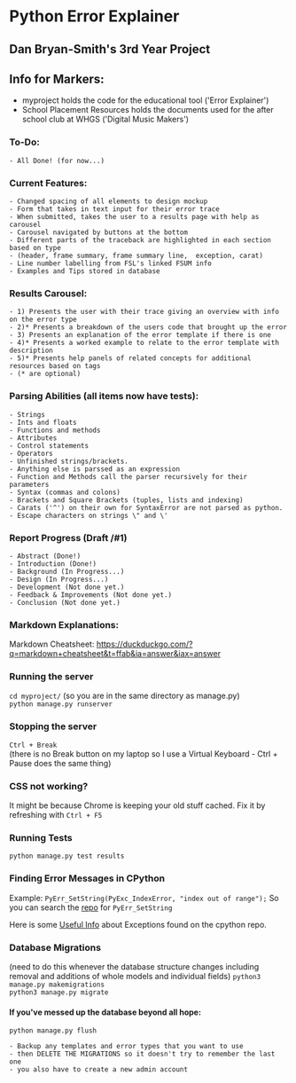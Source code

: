 # Python Error Explainer
## Dan Bryan-Smith's 3rd Year Project

## Info for Markers:
- myproject holds the code for the educational tool ('Error Explainer')
- School Placement Resources holds the documents used for the after school club at WHGS ('Digital Music Makers')

### To-Do:
    - All Done! (for now...)

### Current Features:
    - Changed spacing of all elements to design mockup
    - Form that takes in text input for their error trace
    - When submitted, takes the user to a results page with help as carousel
    - Carousel navigated by buttons at the bottom
    - Different parts of the traceback are highlighted in each section based on type 
    - (header, frame summary, frame summary line,  exception, carat)
    - Line number labelling from FSL's linked FSUM info
    - Examples and Tips stored in database

### Results Carousel:
    - 1) Presents the user with their trace giving an overview with info on the error type
    - 2)* Presents a breakdown of the users code that brought up the error
    - 3) Presents an explanation of the error template if there is one
    - 4)* Presents a worked example to relate to the error template with description
    - 5)* Presents help panels of related concepts for additional resources based on tags
    - (* are optional)
    
### Parsing Abilities (all items now have tests):
    - Strings
    - Ints and floats
    - Functions and methods
    - Attributes
    - Control statements
    - Operators
    - Unfinished strings/brackets.
    - Anything else is parssed as an expression
    - Function and Methods call the parser recursively for their parameters
    - Syntax (commas and colons)
    - Brackets and Square Brackets (tuples, lists and indexing)
    - Carats ('^') on their own for SyntaxError are not parsed as python.
    - Escape characters on strings \" and \'
    
### Report Progress (Draft /#1)
    - Abstract (Done!)
    - Introduction (Done!)
    - Background (In Progress...)
    - Design (In Progress...)
    - Development (Not done yet.)
    - Feedback & Improvements (Not done yet.)
    - Conclusion (Not done yet.)

### Markdown Explanations:
Markdown Cheatsheet: https://duckduckgo.com/?q=markdown+cheatsheet&t=ffab&ia=answer&iax=answer 

### Running the server
`cd myproject/` (so you are in the same directory as manage.py)<br>
`python manage.py runserver`

### Stopping the server
`Ctrl + Break`<br>
(there is no Break button on my laptop so I use a Virtual Keyboard - Ctrl + Pause does the same thing)

### CSS not working?
It might be because Chrome is keeping your old stuff cached. Fix it by refreshing with `Ctrl + F5`

### Running Tests
`python manage.py test results`

### Finding Error Messages in CPython
Example: `PyErr_SetString(PyExc_IndexError, "index out of range");`
So you can search the [repo](https://github.com/python/cpython) for `PyErr_SetString`

Here is some [Useful Info](https://github.com/python/cpython/blob/main/Doc/extending/extending.rst) about Exceptions found on the cpython repo.

### Database Migrations
(need to do this whenever the database structure changes including removal and additions of whole models and individual fields)
`python3 manage.py makemigrations`<br>
`python3 manage.py migrate`

#### If you've messed up the database beyond all hope:
`python manage.py flush`<br>

    - Backup any templates and error types that you want to use
    - then DELETE THE MIGRATIONS so it doesn't try to remember the last one
    - you also have to create a new admin account
